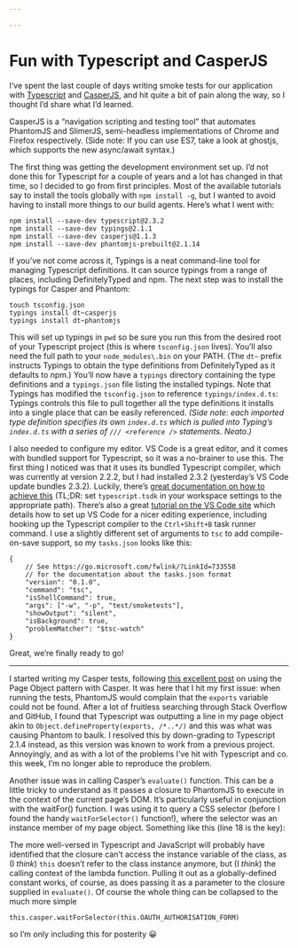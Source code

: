 ```yaml
---

---
```

# Fun with Typescript and CasperJS

I’ve spent the last couple of days writing smoke tests for our application with [Typescript](https://typescriptlang.org/) and [CasperJS](http://casperjs.org/), and hit quite a bit of pain along the way, so I thought I’d share what I’d learned.

CasperJS is a “navigation scripting and testing tool” that automates PhantomJS and SlimerJS, semi-headless implementations of Chrome and Firefox respectively. (Side note: If you can use ES7, take a look at ghostjs, which supports the new async/await syntax.)

The first thing was getting the development environment set up. I’d not done this for Typescript for a couple of years and a lot has changed in that time, so I decided to go from first principles. Most of the available tutorials say to install the tools globally with `npm install -g`, but I wanted to avoid having to install more things to our build agents. Here’s what I went with:

    npm install --save-dev typescript@2.3.2
    npm install --save-dev typings@2.1.1
    npm install --save-dev casperjs@1.1.3
    npm install --save-dev phantomjs-prebuilt@2.1.14

If you’ve not come across it, Typings is a neat command-line tool for managing Typescript definitions. It can source typings from a range of places, including DefinitelyTyped and npm. The next step was to install the typings for Casper and Phantom:

    touch tsconfig.json
    typings install dt~casperjs
    typings install dt~phantomjs

This will set up typings in `pwd` so be sure you run this from the desired root of your Typescript project (this is where `tsconfig.json` lives). You’ll also need the full path to your `node_modules\.bin` on your PATH. (The `dt~` prefix instructs Typings to obtain the type definitions from DefinitelyTyped as it defaults to npm.) You’ll now have a `typings` directory containing the type definitions and a `typings.json` file listing the installed typings. Note that Typings has modified the `tsconfig.json` to reference `typings/index.d.ts`: Typings controls this file to pull together all the type definitions it installs into a single place that can be easily referenced. _(Side note: each imported type definition specifies its own `index.d.ts` which is pulled into Typing’s `index.d.ts` with a series of `/// <reference />` statements. Neato.)_

I also needed to configure my editor. VS Code is a great editor, and it comes with bundled support for Typescript, so it was a no-brainer to use this. The first thing I noticed was that it uses its bundled Typescript compiler, which was currently at version 2.2.2, but I had installed 2.3.2 (yesterday’s VS Code update bundles 2.3.2). Luckily, there’s [great documentation on how to achieve this](https://code.visualstudio.com/docs/languages/typescript#_using-newer-typescript-versions) (TL;DR: set `typescript.tsdk` in your workspace settings to the appropriate path). There’s also a great [tutorial on the VS Code site](https://code.visualstudio.com/docs/languages/typescript) which details how to set up VS Code for a nicer editing experience, including hooking up the Typescript compiler to the `Ctrl+Shift+B` task runner command. I use a slightly different set of arguments to `tsc` to add compile-on-save support, so my `tasks.json` looks like this:

    {
        // See https://go.microsoft.com/fwlink/?LinkId=733558
        // for the documentation about the tasks.json format
        "version": "0.1.0",
        "command": "tsc",
        "isShellCommand": true,
        "args": ["-w", "-p", "test/smoketests"],
        "showOutput": "silent",
        "isBackground": true,
        "problemMatcher": "$tsc-watch"
    }

Great, we’re finally ready to go!

---

I started writing my Casper tests, following [this excellent post](http://jsebfranck.blogspot.co.uk/2014/03/page-object-pattern-with-casperjs.html) on using the Page Object pattern with Casper. It was here that I hit my first issue: when running the tests, PhantomJS would complain that the `exports` variable could not be found. After a lot of fruitless searching through Stack Overflow and GitHub, I found that Typescript was outputting a line in my page object akin to `Object.defineProperty(exports, /*..*/)` and this was what was causing Phantom to baulk. I resolved this by down-grading to Typescript 2.1.4 instead, as this version was known to work from a previous project. Annoyingly, and as with a lot of the problems I’ve hit with Typescript and co. this week, I’m no longer able to reproduce the problem.

Another issue was in calling Casper’s `evaluate()` function. This can be a little tricky to understand as it passes a closure to PhantomJS to execute in the context of the current page’s DOM. It’s particularly useful in conjunction with the waitFor() function. I was using it to query a CSS selector (before I found the handy `waitForSelector()` function!), where the selector was an instance member of my page object. Something like this (line 18 is the key):

<script src="https://gist.github.com/alastairs/6c3b1ce626d5bbeee6f0757be1a36a4c.js"></script>

The more well-versed in Typescript and JavaScript will probably have identified that the closure can’t access the instance variable of the class, as (I _think_) `this` doesn’t refer to the class instance anymore, but (I _think_) the calling context of the lambda function. Pulling it out as a globally-defined constant works, of course, as does passing it as a parameter to the closure supplied in `evaluate()`. Of course the whole thing can be collapsed to the much more simple

    this.casper.waitForSelector(this.OAUTH_AUTHORISATION_FORM)

so I’m only including this for posterity 😀